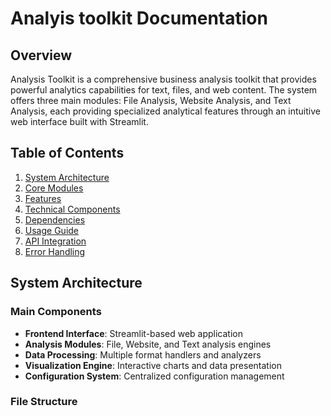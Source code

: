 # Analyis toolkit Documentation

## Overview
Analysis Toolkit is a comprehensive business analysis toolkit that provides powerful analytics capabilities for text, files, and web content. The system offers three main modules: File Analysis, Website Analysis, and Text Analysis, each providing specialized analytical features through an intuitive web interface built with Streamlit.

## Table of Contents
1. [System Architecture](#system-architecture)
2. [Core Modules](#core-modules)
3. [Features](#features)
4. [Technical Components](#technical-components)
5. [Dependencies](#dependencies)
6. [Usage Guide](#usage-guide)
7. [API Integration](#api-integration)
8. [Error Handling](#error-handling)

## System Architecture

### Main Components
- **Frontend Interface**: Streamlit-based web application
- **Analysis Modules**: File, Website, and Text analysis engines
- **Data Processing**: Multiple format handlers and analyzers
- **Visualization Engine**: Interactive charts and data presentation
- **Configuration System**: Centralized configuration management

### File Structure 